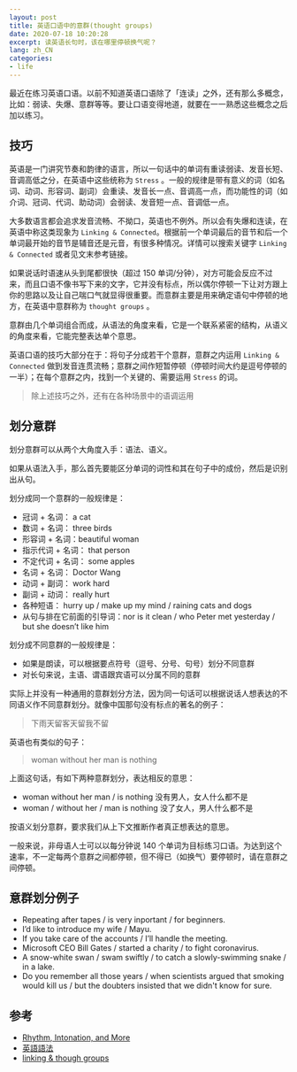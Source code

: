 ```yaml
---
layout: post
title: 英语口语中的意群(thought groups)
date: 2020-07-18 10:20:28
excerpt: 读英语长句时，该在哪里停顿换气呢？
lang: zh_CN
categories: 
- life
---
```


最近在练习英语口语。以前不知道英语口语除了「连读」之外，还有那么多概念，比如：弱读、失爆、意群等等。要让口语变得地道，就要在一一熟悉这些概念之后加以练习。

## 技巧

英语是一门讲究节奏和韵律的语言，所以一句话中的单词有重读弱读、发音长短、音调高低之分，在英语中这些统称为 `Stress` 。一般的规律是带有意义的词（如名词、动词、形容词、副词）会重读、发音长一点、音调高一点，而功能性的词（如介词、冠词、代词、助动词）会弱读、发音短一点、音调低一点。

大多数语言都会追求发音流畅、不拗口，英语也不例外。所以会有失爆和连读，在英语中称这类现象为 `Linking & Connected`。根据前一个单词最后的音节和后一个单词最开始的音节是辅音还是元音，有很多种情况。详情可以搜索关键字 `Linking & Connected` 或者见文末参考链接。 

如果说话时语速从头到尾都很快（超过 150 单词/分钟），对方可能会反应不过来，而且口语不像书写下来的文字，它并没有标点，所以偶尔停顿一下让对方跟上你的思路以及让自己喘口气就显得很重要。而意群主要是用来确定语句中停顿的地方，在英语中意群称为 `thought groups` 。

意群由几个单词组合而成，从语法的角度来看，它是一个联系紧密的结构，从语义的角度来看，它能完整表达单个意思。

英语口语的技巧大部分在于：将句子分成若干个意群，意群之内运用 `Linking & Connected` 做到发音连贯流畅；意群之间作短暂停顿（停顿时间大约是逗号停顿的一半）；在每个意群之内，找到一个关键的、需要运用 `Stress` 的词。

> 除上述技巧之外，还有在各种场景中的语调运用

## 划分意群

划分意群可以从两个大角度入手：语法、语义。

如果从语法入手，那么首先要能区分单词的词性和其在句子中的成份，然后是识别出从句。

划分成同一个意群的一般规律是：

- 冠词 + 名词： a cat
- 数词 + 名词： three birds
- 形容词 + 名词：beautiful woman
- 指示代词 + 名词： that person
- 不定代词 + 名词： some apples
- 名词 + 名词： Doctor Wang
- 动词 + 副词： work hard
- 副词 + 动词： really hurt
- 各种短语： hurry up / make up my mind / raining cats and dogs
- 从句与排在它前面的引导词：nor is it clean / who Peter met yesterday / but she doesn’t like him

划分成不同意群的一般规律是：

- 如果是朗读，可以根据要点符号（逗号、分号、句号）划分不同意群
- 对长句来说，主语、谓语跟宾语可以分属不同的意群


实际上并没有一种通用的意群划分方法，因为同一句话可以根据说话人想表达的不同语义作不同意群划分。就像中国那句没有标点的著名的例子：

> 下雨天留客天留我不留

英语也有类似的句子：

> woman without her man is nothing

上面这句话，有如下两种意群划分，表达相反的意思：

- woman without her man / is nothing 没有男人，女人什么都不是
- woman / without her / man is nothing 没了女人，男人什么都不是

按语义划分意群，要求我们从上下文推断作者真正想表达的意思。

一般来说，非母语人士可以以每分钟说 140 个单词为目标练习口语。为达到这个速率，不一定每两个意群之间都停顿，但不得已（如换气）要停顿时，请在意群之间停顿。

## 意群划分例子

- Repeating after tapes / is very inportant / for beginners.
- I’d like to introduce my wife / Mayu.
- If you take care of the accounts / I’ll handle the meeting.
- Microsoft CEO Bill Gates / started a charity / to fight coronavirus.
- A snow-white swan / swam swiftly / to catch a slowly-swimming snake / in a lake.
- Do you remember all those years / when scientists argued that smoking would kill us / but the doubters insisted that we didn't know for sure.

## 参考

- [Rhythm, Intonation, and More][1]
- [英語語法][2]
- [linking & though groups][3]

[1]:https://tfcs.baruch.cuny.edu/rhythm-intonation-more/
[2]:https://zh.wikipedia.org/wiki/英語語法
[3]:https://www.youtube.com/watch?v=o-JtcSzL3Ic&vl=en